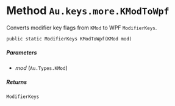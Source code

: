 # Method `Au.keys.more.KModToWpf`

Converts modifier key flags from `KMod` to WPF `ModifierKeys`.

```
public static ModifierKeys KModToWpf(KMod mod)
```

##### Parameters

- *mod*  (`Au.Types.KMod`)

##### Returns

`ModifierKeys`